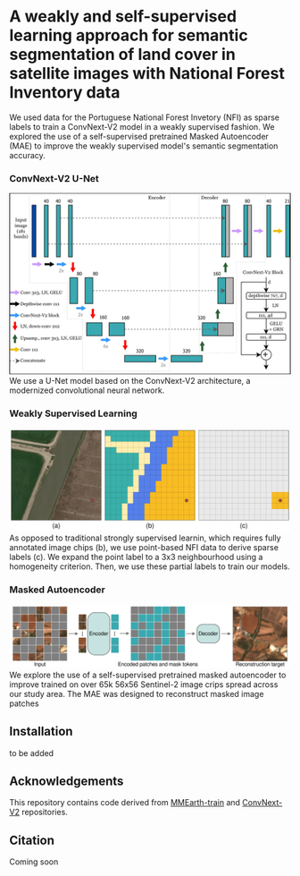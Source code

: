# A weakly and self-supervised learning approach for semantic segmentation of land cover in satellite images with National Forest Inventory data
We used data for the Portuguese National Forest Invetory (NFI) as sparse labels to train a ConvNext-V2 model in a weakly supervised fashion. We explored the use of a self-supervised pretrained Masked Autoencoder (MAE) to improve the weakly supervised model's semantic segmentation accuracy.


### ConvNext-V2 U-Net
![ConvNextV2_U-Net_arch](ConvNextV2_U-Net.jpeg)
We use a U-Net model based on the ConvNext-V2 architecture, a modernized convolutional neural network.
### Weakly Supervised Learning
![WSL-figure](Figure_WSL.png)
As opposed to traditional strongly supervised learnin, which requires fully annotated image chips (b), we use point-based NFI data to derive sparse labels (c). We expand the point label to a 3x3 neighbourhood using a homogeneity criterion. Then, we use these partial labels to train our models.
### Masked Autoencoder
![MAE-figure](Figure_MAE.png)
We explore the use of a self-supervised pretrained masked autoencoder to improve trained on over 65k 56x56 Sentinel-2 image crips spread across our study area. The MAE was designed to reconstruct masked image patches 

## Installation
to be added

## Acknowledgements
This repository contains code derived from [MMEarth-train](https://github.com/vishalned/MMEarth-train) and [ConvNext-V2](https://github.com/facebookresearch/ConvNeXt-V2/tree/main) repositories.

## Citation
Coming soon